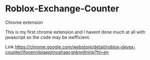 # Roblox-Exchange-Counter
Chrome extension

This is my first chrome extension and I havent done much at all with javascript so the code
may be inefficient.

Link
https://chrome.google.com/webstore/detail/roblox-devex-counter/jfpoennlpiaeplmoahaacgnknnllninp?hl=en
